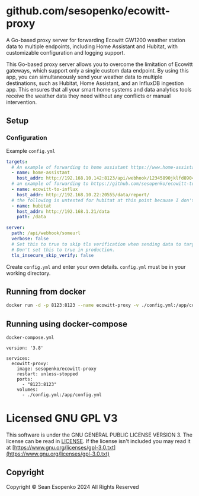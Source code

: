 # github.com/sesopenko/ecowitt-proxy

A Go-based proxy server for forwarding Ecowitt GW1200 weather station data to multiple endpoints, including
Home Assistant and Hubitat, with customizable configuration and logging support.

This Go-based proxy server allows you to overcome the limitation of Ecowitt gateways, which support only a
single custom data endpoint. By using this app, you can simultaneously send your weather data to multiple
destinations, such as Hubitat, Home Assistant, and an InfluxDB ingestion app. This ensures that all your smart
home systems and data analytics tools receive the weather data they need without any conflicts or manual
intervention.

## Setup

### Configuration

Example `config.yml`
```yaml
targets:
  # An example of forwarding to home assistant https://www.home-assistant.io/integrations/ecowitt
  - name: home-assistant
    host_addr: http://192.168.10.142:8123/api/webhook/12345890jklfd89043jkl
  # an example of forwarding to https://github.com/sesopenko/ecowitt-to-influxdb
  - name: ecowitt-to-influx
    host_addr: http://192.168.10.22:20555/data/report/
  # the following is untested for hubitat at this point because I don't have one yet.
  - name: hubitat
    host_addr: http://192.168.1.21/data
    path: /data

server:
  path: /api/webhook/someurl
  verbose: false
  # Set this to true to skip tls verification when sending data to targets.
  # Don't set this to true in production.
  tls_insecure_skip_verify: false

```

Create `config.yml` and enter your own details.  `config.yml` must be in your working directory.

## Running from docker

```bash
docker run -d -p 8123:8123 --name ecowitt-proxy -v ./config.yml:/app/config.yml:ro sesopenko/ecowitt-proxy
```

## Running using docker-compose

`docker-compose.yml`
```
version: '3.8'

services:
  ecowitt-proxy:
    image: sesopenko/ecowitt-proxy
    restart: unless-stopped
    ports:
      - "8123:8123"
    volumes:
      - ./config.yml:/app/config.yml
```

# Licensed GNU GPL V3

This software is under the GNU GENERAL PUBLIC LICENSE VERSION 3. The license can be read in [LICENSE](https://github.com/sesopenko/ecowitt-proxy/blob/main/LICENSE.txt). If
the license isn't included you may read it at
[https://www.gnu.org/licenses/gpl-3.0.txt](https://www.gnu.org/licenses/gpl-3.0.txt)

## Copyright

Copyright © Sean Esopenko 2024 All Rights Reserved